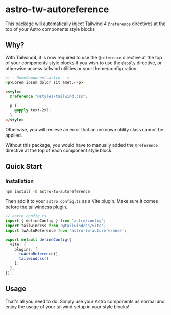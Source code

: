 # astro-tw-autoreference
This package will automatically inject Tailwind 4 `@reference` directives at the top of your Astro components style blocks

## Why?
With Tailwind4, it is now required to use the `@reference` directive at the top of your components style blocks if you wish to use the `@apply` directive, or otherwise access tailwind utilities or your theme/configuration.

```html
<!-- SomeComponent.astro -->
<p>Lorem ipsum dolor sit amet.</p>

<style>
  @reference "@styles/tailwind.css";

  p {
    @apply text-2xl; 
  }
</style>
```

Otherwise, you will recieve an error that an unknown utility class cannot be applied.

Without this package, you would have to manually added the `@reference` directive at the top of each component style block.

## Quick Start

### Installation
```bash
npm install -D astro-tw-autoreference
```

Then add it to your `astro.config.ts` as a Vite plugin.  Make sure it comes before the tailwindcss plugin.
```ts
// astro.config.ts
import { defineConfig } from 'astro/config';
import tailwindcss from '@tailwindcss/vite';
import twAutoReference from 'astro-tw-autoreference';

export default defineConfig({
  vite: {
    plugins: [
      twAutoReference(),
      tailwindcss()
    ],
  },
});

```

## Usage
That's all you need to do.  Simply use your Astro components as normal and enjoy the usage of your tailwind setup in your style blocks!